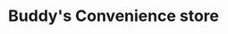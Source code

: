 ---
title: "Buddy's Convenience store"
url: /surry-hills/buddys-convenience-store/
shop: Lebensmittel
---